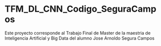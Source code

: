 # TFM_DL_CNN_Codigo_SeguraCampos
Este proyecto corresponde al Trabajo Final de Master de la maestria de Inteligencia Artificial y Big Data del alumno Jose Arnoldo Segura Campos
